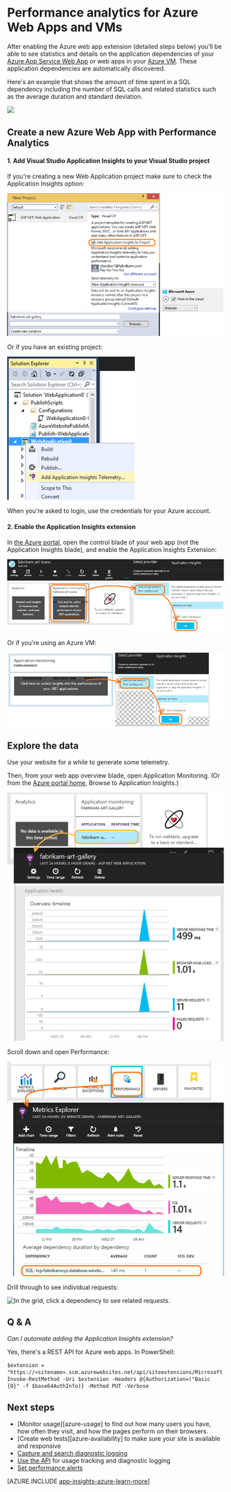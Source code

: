 <properties 
	pageTitle="Performance analytics for Azure Web Apps" 
	description="Chart load and response time, dependency information and set alerts on performance." 
	services="application-insights"
    documentationCenter=""
	authors="alancameronwills" 
	manager="keboyd"/>

<tags 
	ms.service="application-insights" 
	ms.workload="tbd" 
	ms.tgt_pltfrm="ibiza" 
	ms.devlang="na" 
	ms.topic="article" 
	ms.date="03/31/2015" 
	ms.author="awills"/>

# Performance analytics for Azure Web Apps and VMs

After enabling the Azure web app extension (detailed steps below) you’ll be able to see statistics and details on the application dependencies of your [Azure App Service Web App](websites-learning-map.md) or web apps in your [Azure VM](http://azure.microsoft.com/documentation/services/virtual-machines/).  These application dependencies are automatically discovered. 

Here's an example that shows the amount of time spent in a SQL dependency including the number of SQL calls and related statistics such as the average duration and standard deviation. 

![](./media/insights-perf-analytics/01-example.png) 



## Create a new Azure Web App with Performance Analytics

#### 1. Add Visual Studio Application Insights to your Visual Studio project

If you're creating a new Web Application project make sure to check the Application Insights option:

![In the New Project dialog, check Add Application Insights](./media/insights-perf-analytics/04-new.png)

Or if you have an existing project:

![In the New Project dialog, check Add Application Insights](./media/insights-perf-analytics/03-add.png)

When you're asked to login, use the credentials for your Azure account.

#### 2. Enable the Application Insights extension

In [the Azure portal](http://portal.azure.com), open the control blade of your web app (not the Application Insights blade), and enable the Application Insights Extension:

![](./media/insights-perf-analytics/05-extend.png)

Or if you're using an Azure VM:

![](./media/insights-perf-analytics/10-vm1.png)



## Explore the data

Use your website for a while to generate some telemetry.

Then, from your web app overview blade, open Application Monitoring. (Or from the [Azure portal home](http://portal.azure.com), Browse to Application Insights.)  

![Click Refresh](./media/insights-perf-analytics/06-overview.png)

Scroll down and open Performance:

![On the Application Insights overview blade, click the Performance tile](./media/insights-perf-analytics/07-dependency.png)

Drill through to see individual requests:

![In the grid, click a dependency to see related requests.](./media/insights-perf-analytics/08-requests.png)

## Q & A


*Can I automate adding the Application Insights extension?*

Yes, there's a REST API for Azure web apps. In PowerShell:

    $extension = "https://<sitename>.scm.azurewebsites.net/api/siteextensions/Microsoft.ApplicationInsights.AzureWebSites"
    Invoke-RestMethod -Uri $extension -Headers @{Authorization=("Basic {0}" -f $base64AuthInfo)} -Method PUT -Verbose

## Next steps

* [Monitor usage][azure-usage] to find out how many users you have, how often they visit, and how the pages perform on their browsers.
* [Create web tests][azure-availability] to make sure your site is available and responsive
* [Capture and search diagnostic logging](app-insights-diagnostic-search.md)
* [Use the API](app-insights-web-track-usage-custom-events-metrics.md) for usage tracking and diagnostic logging
* [Set performance alerts](app-insights-metrics-explorer.md)



[AZURE.INCLUDE [app-insights-azure-learn-more](../includes/app-insights-azure-learn-more.md)]

